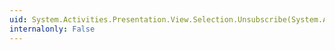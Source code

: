 ```yaml
---
uid: System.Activities.Presentation.View.Selection.Unsubscribe(System.Activities.Presentation.EditingContext,System.Activities.Presentation.SubscribeContextCallback{System.Activities.Presentation.View.Selection})
internalonly: False
---
```

